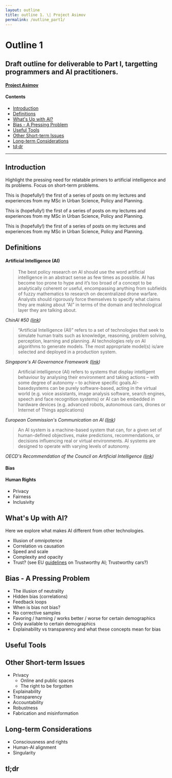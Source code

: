 ```yaml
---
layout: outline
title: outline 1. \| Project Asimov
permalink: /outline_part1/
---
```


# Outline 1

## Draft outline for deliverable to Part I, targetting programmers and AI practitioners.

#### [Project Asimov](https://greentfrapp.github.io/project-asimov/)

<dt-byline></dt-byline>

#### Contents

- [Introduction](#introduction)
- [Definitions](#definitions)
- [What's Up with AI?](#whats-up-with-ai)
- [Bias - A Pressing Problem](#bias-a-pressing-problem)
- [Useful Tools](#useful-tools)
- [Other Short-term Issues](#other-short-term-issues)
- [Long-term Considerations](#long-term-considerations)
- [td;dr](#tldr)

---

## Introduction

Highlight the pressing need for relatable primers to artificial intelligence and its problems. Focus on short-term problems.

<div class='note note-left'>
	<p>
	This is (hopefully!) the first of a series of posts on my lectures and experiences from my MSc in Urban Science, Policy and Planning.
	</p>
</div>
<div class='note note-right'>
	<p>
	This is (hopefully!) the first of a series of posts on my lectures and experiences from my MSc in Urban Science, Policy and Planning.
	</p>
</div>

This is (hopefully!) the first of a series of posts on my lectures and experiences from my MSc in Urban Science, Policy and Planning.

## Definitions

#### Artificial Intelligence (AI)

> The best policy research on AI should use the word artificial intelligence in an abstract sense as few times as possible. AI has become too prone to hype and it’s too broad of a concept to be analytically coherent or useful, encompassing anything from subfields of fuzzy mathematics to research on decentralized drone warfare. Analysts should rigorously force themselves to specify what claims they are making about “AI” in terms of the domain and technological layer they are talking about.

*ChinAI #50 ([link](https://chinai.substack.com/p/chinai-50-ft-follow-up-chinese-americans))*

> “Artificial Intelligence (AI)” refers to a set of technologies that seek to simulate human traits such as knowledge, reasoning, problem solving, perception, learning and planning. AI technologies rely on AI algorithms to generate models. The most appropriate model(s) is/are selected and deployed in a production system. 

*Singapore's AI Governance Framework ([link](https://www.pdpc.gov.sg/-/media/Files/PDPC/PDF-Files/Resource-for-Organisation/AI/A-Proposed-Model-AI-Governance-Framework-January-2019.pdf))*

> Artificial intelligence (AI) refers to systems that display intelligent behaviour by analysing their environment and taking actions – with  some  degree  of autonomy – to achieve  specific  goals.AI-basedsystems  can  be  purely  software-based,  acting  in  the  virtual  world  (e.g.  voice  assistants,  image  analysis software,  search  engines,  speech  and  face  recognition  systems)  or  AI  can  be  embedded  in  hardware  devices  (e.g. advanced robots,  autonomous  cars,  drones or Internet of Things applications)

*European Commission's  Communication on AI ([link](https://ec.europa.eu/transparency/regdoc/rep/1/2018/EN/COM-2018-237-F1-EN-MAIN-PART-1.PDF))*

> An AI system is a machine-based system that can, for a given set of human-defined objectives, make predictions, recommendations, or   decisions influencing real or virtual environments. AI systems are designed to operate with varying levels of autonomy.

*OECD's Recommendation of the Council on Artificial Intelligence ([link](https://legalinstruments.oecd.org/en/instruments/OECD-LEGAL-0449#_ga=2.226001754.1981916758.1559405727-1571659269.1558615432))*

#### Bias

#### Human Rights
- Privacy
- Fairness
- Inclusivity

## What's Up with AI?

Here we explore what makes AI different from other technologies.

- Illusion of omnipotence
- Correlation vs causation
- Speed and scale
- Complexity and opacity
- Trust? (see EU [guidelines](https://ec.europa.eu/digital-single-market/en/news/ethics-guidelines-trustworthy-ai) on Trustworthy AI; Trustworthy cars?)

## Bias - A Pressing Problem

- The illusion of neutrality
- Hidden bias (correlations)
- Feedback loops
- When is bias not bias?
- No corrective samples
- Favoring / harming / works better / worse for certain demographics
- Only available to certain demographics
- Explainability vs transparency and what these concepts mean for bias

## Useful Tools

## Other Short-term Issues

- Privacy
	- Online and public spaces
	- The right to be forgotten
- Explainability
- Transparency
- Accountability
- Robustness
- Fabrication and misinformation

## Long-term Considerations

- Consciousness and rights
- Human-AI alignment
- Singularity

## tl;dr
